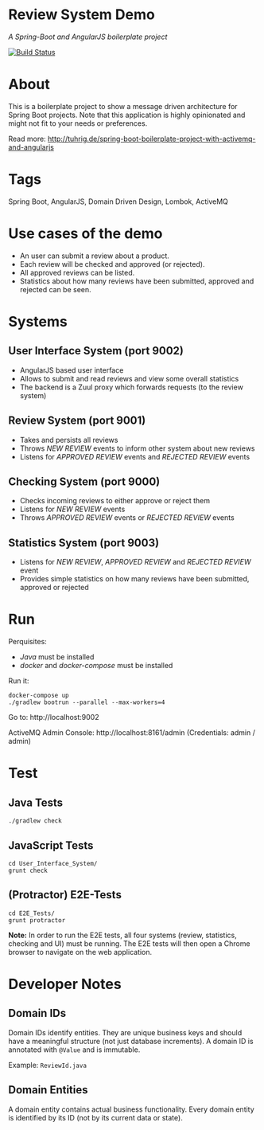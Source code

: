 Review System Demo
==================

_A Spring-Boot and AngularJS boilerplate project_

[![Build Status](https://travis-ci.org/tuhrig/Review_System_Demo.svg?branch=master)](https://travis-ci.org/tuhrig/Review_System_Demo)

# About

This is a boilerplate project to show a message driven architecture for Spring Boot projects.
Note that this application is highly opinionated and might not fit to your needs or preferences.

Read more: http://tuhrig.de/spring-boot-boilerplate-project-with-activemq-and-angularjs

# Tags

Spring Boot, AngularJS, Domain Driven Design, Lombok, ActiveMQ

# Use cases of the demo

- An user can submit a review about a product.
- Each review will be checked and approved (or rejected).
- All approved reviews can be listed.
- Statistics about how many reviews have been submitted, approved and rejected can be seen.

# Systems

## User Interface System (port 9002)

- AngularJS based user interface
- Allows to submit and read reviews and view some overall statistics
- The backend is a Zuul proxy which forwards requests (to the review system)

## Review System (port 9001)

- Takes and persists all reviews
- Throws _NEW REVIEW_ events to inform other system about new reviews
- Listens for _APPROVED REVIEW_ events and _REJECTED REVIEW_ events

## Checking System (port 9000)

- Checks incoming reviews to either approve or reject them
- Listens for _NEW REVIEW_ events
- Throws _APPROVED REVIEW_ events or _REJECTED REVIEW_ events

## Statistics System (port 9003)

- Listens for _NEW REVIEW_, _APPROVED REVIEW_ and _REJECTED REVIEW_ event
- Provides simple statistics on how many reviews have been submitted, approved or rejected 

# Run

Perquisites:

- _Java_ must be installed
- _docker_ and _docker-compose_ must be installed

Run it:

    docker-compose up
    ./gradlew bootrun --parallel --max-workers=4
    
Go to: http://localhost:9002

ActiveMQ Admin Console: http://localhost:8161/admin (Credentials: admin / admin)

# Test

## Java Tests

    ./gradlew check
    
## JavaScript Tests
    
    cd User_Interface_System/
    grunt check
    
## (Protractor) E2E-Tests
    
    cd E2E_Tests/
    grunt protractor
    
**Note:**
In order to run the E2E tests, all four systems (review, statistics, checking and UI) must be running.
The E2E tests will then open a Chrome browser to navigate on the web application.

# Developer Notes 

## Domain IDs

Domain IDs identify entities.
They are unique business keys and should have a meaningful structure (not just database increments).
A domain ID is annotated with `@Value` and is immutable.

Example: `ReviewId.java`

## Domain Entities

A domain entity contains actual business functionality.
Every domain entity is identified by its ID (not by its current data or state).
